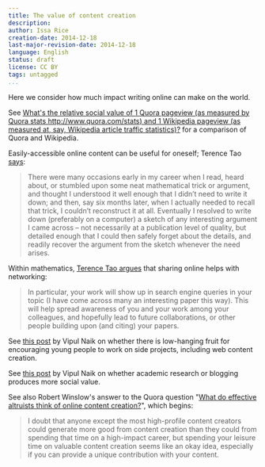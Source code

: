 ```yaml
---
title: The value of content creation
description: 
author: Issa Rice
creation-date: 2014-12-18
last-major-revision-date: 2014-12-18
language: English
status: draft
license: CC BY
tags: untagged
...
```


Here we consider how much impact writing online can make on the world.

See [What's the relative social value of 1 Quora pageview (as measured by Quora stats http://www.quora.com/stats) and 1 Wikipedia pageview (as measured at, say, Wikipedia article traffic statistics)?](https://www.quora.com/Whats-the-relative-social-value-of-1-Quora-pageview-as-measured-by-Quora-stats-http-www-quora-com-stats-and-1-Wikipedia-pageview-as-measured-at-say-Wikipedia-article-traffic-statistics) for a comparison of Quora and Wikipedia.

Easily-accessible online content can be useful for oneself; Terence Tao [says](http://terrytao.wordpress.com/career-advice/write-down-what-youve-done/):

> There were many occasions early in my career when I read, heard
> about, or stumbled upon some neat mathematical trick or argument,
> and thought I understood it well enough that I didn’t need to
> write it down; and then, say six months later, when I actually
> needed to recall that trick, I couldn’t reconstruct it at all.
> Eventually I resolved to write down (preferably on a computer) a
> sketch of any interesting argument I came across – not necessarily
> at a publication level of quality, but detailed enough that I
> could then safely forget about the details, and readily recover
> the argument from the sketch whenever the need arises.

Within mathematics, [Terence Tao argues](http://terrytao.wordpress.com/career-advice/make-your-work-available/) that sharing online helps with networking:

> In particular, your work will show up in search engine queries in
> your topic (I have come across many an interesting paper this
> way). This will help spread awareness of you and your work among
> your colleagues, and hopefully lead to future collaborations, or
> other people building upon (and citing) your papers.

See [this post](https://www.facebook.com/vipulnaik.r/posts/10202840266223633) by Vipul Naik on whether there is low-hanging fruit for encouraging young people to work on side projects, including web content creation.

See [this post](https://www.facebook.com/vipulnaik.r/posts/10202884940740468) by Vipul Naik on whether academic research or blogging produces more social value.

See also Robert Winslow's answer to the Quora question "[What do effective altruists think of online content creation?](https://www.quora.com/What-do-effective-altruists-think-of-online-content-creation)", which begins:

> I doubt that anyone except the most high-profile content creators
> could generate more good from content creation than they could from
> spending that time on a high-impact career, but spending your leisure
> time on valuable content creation seems like an okay idea, especially
> if you can provide a unique contribution with your content.
